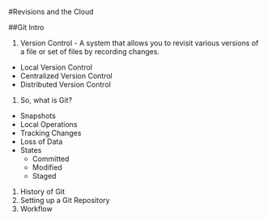 #Revisions and the Cloud

##Git Intro
1. Version Control - A system that allows you to revisit various versions of a file or set of files by recording changes.
  - Local Version Control
  - Centralized Version Control
  - Distributed Version Control
1. So, what is Git?
  - Snapshots
  - Local Operations
  - Tracking Changes
  - Loss of Data
  - States
    - Committed
    - Modified
    - Staged
1. History of Git
1. Setting up a Git Repository
1. Workflow
